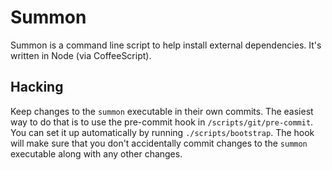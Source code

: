 # Summon

Summon is a command line script to help install external dependencies. It's written in Node (via CoffeeScript).

## Hacking

Keep changes to the `summon` executable in their own commits. The easiest way to do that is to use the pre-commit hook in `/scripts/git/pre-commit`. You can set it up automatically by running `./scripts/bootstrap`. The hook will make sure that you don't accidentally commit changes to the `summon` executable along with any other changes.

